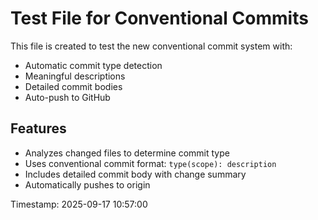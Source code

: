 # Test File for Conventional Commits

This file is created to test the new conventional commit system with:
- Automatic commit type detection
- Meaningful descriptions
- Detailed commit bodies
- Auto-push to GitHub

## Features
- Analyzes changed files to determine commit type
- Uses conventional commit format: `type(scope): description`
- Includes detailed commit body with change summary
- Automatically pushes to origin

Timestamp: 2025-09-17 10:57:00